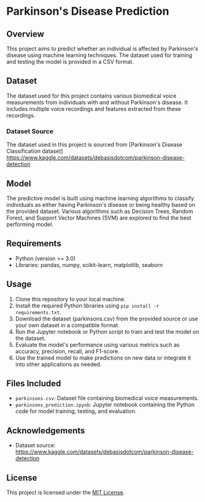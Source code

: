 # Parkinson's Disease Prediction

## Overview
This project aims to predict whether an individual is affected by Parkinson's disease using machine learning techniques. The dataset used for training and testing the model is provided in a CSV format.

## Dataset
The dataset used for this project contains various biomedical voice measurements from individuals with and without Parkinson's disease. It includes multiple voice recordings and features extracted from these recordings.

### Dataset Source
The dataset used in this project is sourced from [Parkinson's Disease Classification dataset]
https://www.kaggle.com/datasets/debasisdotcom/parkinson-disease-detection

## Model
The predictive model is built using machine learning algorithms to classify individuals as either having Parkinson's disease or being healthy based on the provided dataset. Various algorithms such as Decision Trees, Random Forest, and Support Vector Machines (SVM) are explored to find the best performing model.

## Requirements
- Python (version >= 3.0)
- Libraries: pandas, numpy, scikit-learn, matplotlib, seaborn

## Usage
1. Clone this repository to your local machine.
2. Install the required Python libraries using `pip install -r requirements.txt`.
3. Download the dataset (parkinsons.csv) from the provided source or use your own dataset in a compatible format.
4. Run the Jupyter notebook or Python script to train and test the model on the dataset.
5. Evaluate the model's performance using various metrics such as accuracy, precision, recall, and F1-score.
6. Use the trained model to make predictions on new data or integrate it into other applications as needed.

## Files Included
- `parkinsons.csv`: Dataset file containing biomedical voice measurements.
- `parkinsons_prediction.ipynb`: Jupyter notebook containing the Python code for model training, testing, and evaluation.

## Acknowledgements
- Dataset source: https://www.kaggle.com/datasets/debasisdotcom/parkinson-disease-detection
  
## License
This project is licensed under the [MIT License](LICENSE).
